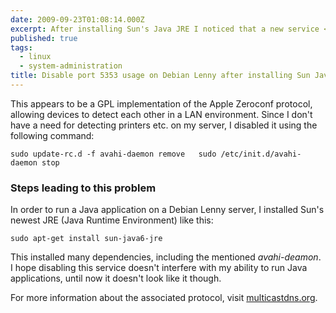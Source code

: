 ```yaml
---
date: 2009-09-23T01:08:14.000Z
excerpt: After installing Sun's Java JRE I noticed that a new service <em>avahi-deamon</em> was listening on UDP port 5353.
published: true
tags:
  - linux
  - system-administration
title: Disable port 5353 usage on Debian Lenny after installing Sun Java JRE
---
```

This appears to be a GPL implementation of the Apple Zeroconf protocol, allowing devices to detect each other in a LAN environment. Since I don't have a need for detecting printers etc. on my server, I disabled it using the following command:

`sudo update-rc.d -f avahi-daemon remove  
sudo /etc/init.d/avahi-daemon stop`

### Steps leading to this problem

In order to run a Java application on a Debian Lenny server, I installed Sun's newest JRE (Java Runtime Environment) like this:

`sudo apt-get install sun-java6-jre`

This installed many dependencies, including the mentioned _avahi-deamon_. I hope disabling this service doesn't interfere with my ability to run Java applications, until now it doesn't look like it though.

For more information about the associated protocol, visit [multicastdns.org](http://www.multicastdns.org/).
